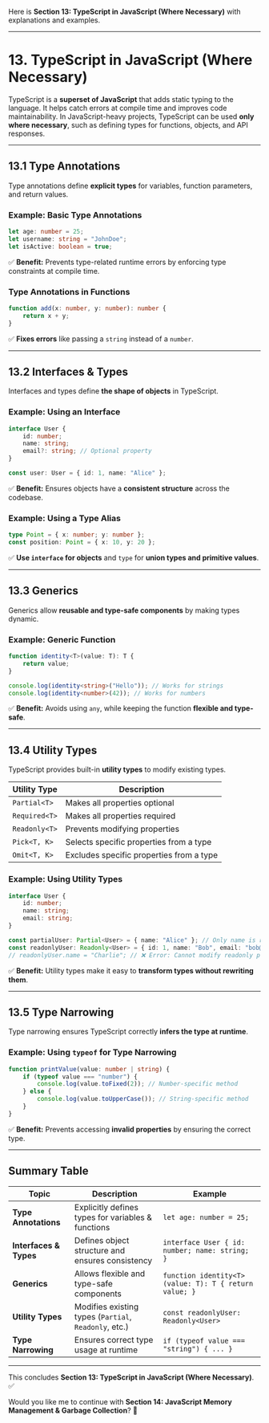 Here is **Section 13: TypeScript in JavaScript (Where Necessary)** with explanations and examples.  

---

# **13. TypeScript in JavaScript (Where Necessary)**  

TypeScript is a **superset of JavaScript** that adds static typing to the language. It helps catch errors at compile time and improves code maintainability. In JavaScript-heavy projects, TypeScript can be used **only where necessary**, such as defining types for functions, objects, and API responses.  

---

## **13.1 Type Annotations**  

Type annotations define **explicit types** for variables, function parameters, and return values.

### **Example: Basic Type Annotations**  
```typescript
let age: number = 25;
let username: string = "JohnDoe";
let isActive: boolean = true;
```
✅ **Benefit:** Prevents type-related runtime errors by enforcing type constraints at compile time.

### **Type Annotations in Functions**  
```typescript
function add(x: number, y: number): number {
    return x + y;
}
```
✅ **Fixes errors** like passing a `string` instead of a `number`.

---

## **13.2 Interfaces & Types**  

Interfaces and types define **the shape of objects** in TypeScript.

### **Example: Using an Interface**  
```typescript
interface User {
    id: number;
    name: string;
    email?: string; // Optional property
}

const user: User = { id: 1, name: "Alice" };
```
✅ **Benefit:** Ensures objects have a **consistent structure** across the codebase.

### **Example: Using a Type Alias**  
```typescript
type Point = { x: number; y: number };
const position: Point = { x: 10, y: 20 };
```
✅ **Use `interface` for objects** and `type` for **union types and primitive values**.

---

## **13.3 Generics**  

Generics allow **reusable and type-safe components** by making types dynamic.

### **Example: Generic Function**  
```typescript
function identity<T>(value: T): T {
    return value;
}

console.log(identity<string>("Hello")); // Works for strings
console.log(identity<number>(42)); // Works for numbers
```
✅ **Benefit:** Avoids using `any`, while keeping the function **flexible and type-safe**.

---

## **13.4 Utility Types**  

TypeScript provides built-in **utility types** to modify existing types.

| Utility Type | Description |
|-------------|-------------|
| `Partial<T>` | Makes all properties optional |
| `Required<T>` | Makes all properties required |
| `Readonly<T>` | Prevents modifying properties |
| `Pick<T, K>` | Selects specific properties from a type |
| `Omit<T, K>` | Excludes specific properties from a type |

### **Example: Using Utility Types**  
```typescript
interface User {
    id: number;
    name: string;
    email: string;
}

const partialUser: Partial<User> = { name: "Alice" }; // Only name is required
const readonlyUser: Readonly<User> = { id: 1, name: "Bob", email: "bob@example.com" };
// readonlyUser.name = "Charlie"; // ❌ Error: Cannot modify readonly property
```
✅ **Benefit:** Utility types make it easy to **transform types without rewriting them**.

---

## **13.5 Type Narrowing**  

Type narrowing ensures TypeScript correctly **infers the type at runtime**.

### **Example: Using `typeof` for Type Narrowing**  
```typescript
function printValue(value: number | string) {
    if (typeof value === "number") {
        console.log(value.toFixed(2)); // Number-specific method
    } else {
        console.log(value.toUpperCase()); // String-specific method
    }
}
```
✅ **Benefit:** Prevents accessing **invalid properties** by ensuring the correct type.

---

## **Summary Table**  

| Topic | Description | Example |
|-------|-------------|---------|
| **Type Annotations** | Explicitly defines types for variables & functions | `let age: number = 25;` |
| **Interfaces & Types** | Defines object structure and ensures consistency | `interface User { id: number; name: string; }` |
| **Generics** | Allows flexible and type-safe components | `function identity<T>(value: T): T { return value; }` |
| **Utility Types** | Modifies existing types (`Partial`, `Readonly`, etc.) | `const readonlyUser: Readonly<User>` |
| **Type Narrowing** | Ensures correct type usage at runtime | `if (typeof value === "string") { ... }` |

---

This concludes **Section 13: TypeScript in JavaScript (Where Necessary)**. ✅  

Would you like me to continue with **Section 14: JavaScript Memory Management & Garbage Collection**? 🚀